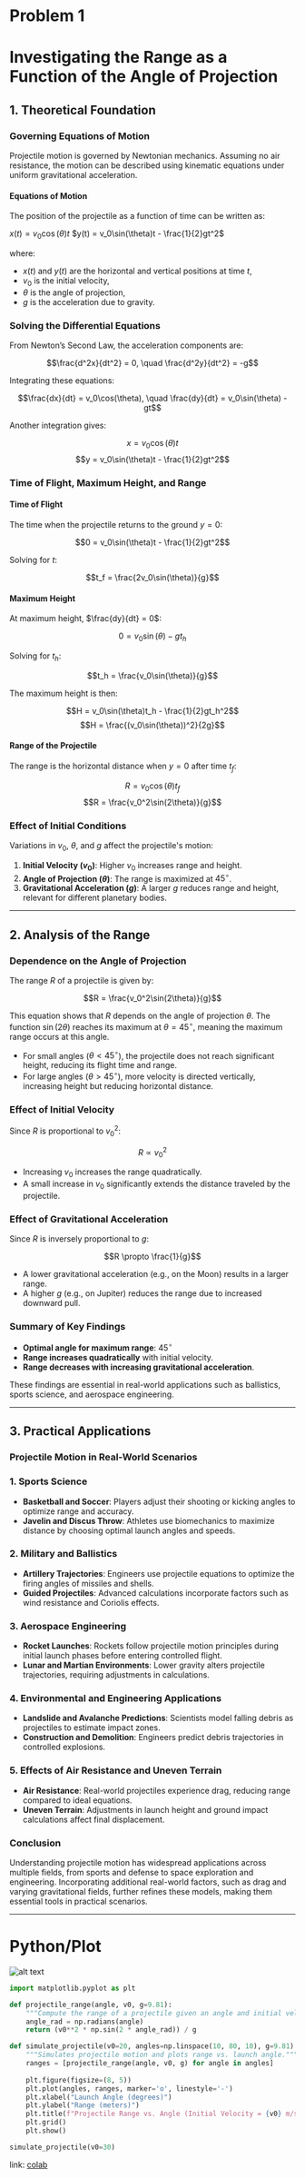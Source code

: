 # Problem 1

# Investigating the Range as a Function of the Angle of Projection

## 1. Theoretical Foundation

### Governing Equations of Motion
Projectile motion is governed by Newtonian mechanics. Assuming no air resistance, the motion can be described using kinematic equations under uniform gravitational acceleration.

#### **Equations of Motion**
The position of the projectile as a function of time can be written as:

$x(t) = v_0\cos(\theta)t$
$y(t) = v_0\sin(\theta)t - \frac{1}{2}gt^2$

where:
- $x(t)$ and $y(t)$ are the horizontal and vertical positions at time $t$,
- $v_0$ is the initial velocity,
- $\theta$ is the angle of projection,
- $g$ is the acceleration due to gravity.

### Solving the Differential Equations
From Newton’s Second Law, the acceleration components are:

$$\frac{d^2x}{dt^2} = 0, \quad \frac{d^2y}{dt^2} = -g$$

Integrating these equations:

$$\frac{dx}{dt} = v_0\cos(\theta), \quad \frac{dy}{dt} = v_0\sin(\theta) - gt$$

Another integration gives:

$$x = v_0\cos(\theta)t$$
$$y = v_0\sin(\theta)t - \frac{1}{2}gt^2$$

### Time of Flight, Maximum Height, and Range
#### **Time of Flight**
The time when the projectile returns to the ground $y = 0$:

$$0 = v_0\sin(\theta)t - \frac{1}{2}gt^2$$

Solving for $t$:

$$t_f = \frac{2v_0\sin(\theta)}{g}$$

#### **Maximum Height**
At maximum height, $\frac{dy}{dt} = 0$:

$$0 = v_0\sin(\theta) - gt_h$$

Solving for $t_h$:

$$t_h = \frac{v_0\sin(\theta)}{g}$$

The maximum height is then:

$$H = v_0\sin(\theta)t_h - \frac{1}{2}gt_h^2$$
$$H = \frac{(v_0\sin(\theta))^2}{2g}$$

#### **Range of the Projectile**
The range is the horizontal distance when $y = 0$ after time $t_f$:

$$R = v_0\cos(\theta)t_f$$
$$R = \frac{v_0^2\sin(2\theta)}{g}$$

### **Effect of Initial Conditions**
Variations in $v_0$, $\theta$, and $g$ affect the projectile's motion:
1. **Initial Velocity ($v_0$)**: Higher $v_0$ increases range and height.
2. **Angle of Projection ($\theta$)**: The range is maximized at $45^\circ$.
3. **Gravitational Acceleration ($g$)**: A larger $g$ reduces range and height, relevant for different planetary bodies.

---

## 2. Analysis of the Range

### Dependence on the Angle of Projection
The range $R$ of a projectile is given by:

$$R = \frac{v_0^2\sin(2\theta)}{g}$$

This equation shows that $R$ depends on the angle of projection $\theta$. The function $\sin(2\theta)$ reaches its maximum at $\theta = 45^\circ$, meaning the maximum range occurs at this angle.

- For small angles ($\theta < 45^\circ$), the projectile does not reach significant height, reducing its flight time and range.
- For large angles ($\theta > 45^\circ$), more velocity is directed vertically, increasing height but reducing horizontal distance.

### Effect of Initial Velocity
Since $R$ is proportional to $v_0^2$:

$$R \propto v_0^2$$

- Increasing $v_0$ increases the range quadratically.
- A small increase in $v_0$ significantly extends the distance traveled by the projectile.

### Effect of Gravitational Acceleration
Since $R$ is inversely proportional to $g$:

$$R \propto \frac{1}{g}$$

- A lower gravitational acceleration (e.g., on the Moon) results in a larger range.
- A higher $g$ (e.g., on Jupiter) reduces the range due to increased downward pull.

### Summary of Key Findings
- **Optimal angle for maximum range**: $45^\circ$
- **Range increases quadratically** with initial velocity.
- **Range decreases with increasing gravitational acceleration**.

These findings are essential in real-world applications such as ballistics, sports science, and aerospace engineering.

---

## 3. Practical Applications

### **Projectile Motion in Real-World Scenarios**

### **1. Sports Science**
- **Basketball and Soccer**: Players adjust their shooting or kicking angles to optimize range and accuracy.
- **Javelin and Discus Throw**: Athletes use biomechanics to maximize distance by choosing optimal launch angles and speeds.

### **2. Military and Ballistics**
- **Artillery Trajectories**: Engineers use projectile equations to optimize the firing angles of missiles and shells.
- **Guided Projectiles**: Advanced calculations incorporate factors such as wind resistance and Coriolis effects.

### **3. Aerospace Engineering**
- **Rocket Launches**: Rockets follow projectile motion principles during initial launch phases before entering controlled flight.
- **Lunar and Martian Environments**: Lower gravity alters projectile trajectories, requiring adjustments in calculations.

### **4. Environmental and Engineering Applications**
- **Landslide and Avalanche Predictions**: Scientists model falling debris as projectiles to estimate impact zones.
- **Construction and Demolition**: Engineers predict debris trajectories in controlled explosions.

### **5. Effects of Air Resistance and Uneven Terrain**
- **Air Resistance**: Real-world projectiles experience drag, reducing range compared to ideal equations.
- **Uneven Terrain**: Adjustments in launch height and ground impact calculations affect final displacement.

### **Conclusion**
Understanding projectile motion has widespread applications across multiple fields, from sports and defense to space exploration and engineering. Incorporating additional real-world factors, such as drag and varying gravitational fields, further refines these models, making them essential tools in practical scenarios.

---

# Python/Plot


![alt text](image.png)


```python import numpy as np
import matplotlib.pyplot as plt

def projectile_range(angle, v0, g=9.81):
    """Compute the range of a projectile given an angle and initial velocity."""
    angle_rad = np.radians(angle)
    return (v0**2 * np.sin(2 * angle_rad)) / g

def simulate_projectile(v0=20, angles=np.linspace(10, 80, 10), g=9.81):
    """Simulates projectile motion and plots range vs. launch angle."""
    ranges = [projectile_range(angle, v0, g) for angle in angles]
    
    plt.figure(figsize=(8, 5))
    plt.plot(angles, ranges, marker='o', linestyle='-')
    plt.xlabel("Launch Angle (degrees)")
    plt.ylabel("Range (meters)")
    plt.title(f"Projectile Range vs. Angle (Initial Velocity = {v0} m/s)")
    plt.grid()
    plt.show()

simulate_projectile(v0=30)
```

 
link:  [colab](https://colab.research.google.com/drive/1J16l-L0JT2h0vWj8SESZdBAcCqHOvnfE?authuser=0#scrollTo=1HgBZRL-WP5u)
    









